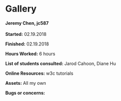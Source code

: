 Gallery
===

#### Jeremy Chen, jc587

__Started:__ 02.19.2018

__Finished:__ 02.19.2018

__Hours Worked:__ 6 hours

__List of students consulted:__ Jarod Cahoon, Diane Hu

__Online Resources:__ w3c tutorials

__Assets:__ All my own

__Bugs or concerns:__ 

